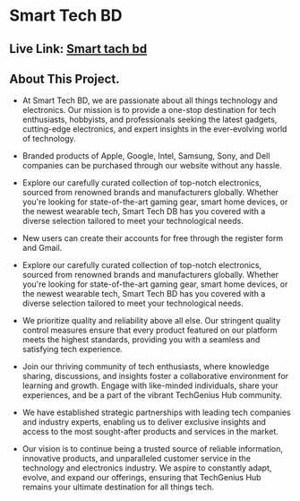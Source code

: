 # Smart Tech BD

## Live Link: [Smart tach bd](https://smart-tech-bd.web.app)

## About This Project.

- At Smart Tech BD, we are passionate about all things technology and electronics. Our mission is to provide a one-stop destination for tech enthusiasts, hobbyists, and professionals seeking the latest gadgets, cutting-edge electronics, and expert insights in the ever-evolving world of technology.

- Branded products of Apple, Google, Intel, Samsung, Sony, and Dell companies can be purchased through our website without any hassle.

- Explore our carefully curated collection of top-notch electronics, sourced from renowned brands and manufacturers globally. Whether you're looking for state-of-the-art gaming gear, smart home devices, or the newest wearable tech, Smart Tech DB has you covered with a diverse selection tailored to meet your technological needs.

- New users can create their accounts for free through the register form and Gmail.

- Explore our carefully curated collection of top-notch electronics, sourced from renowned brands and manufacturers globally. Whether you're looking for state-of-the-art gaming gear, smart home devices, or the newest wearable tech, Smart Tech BD has you covered with a diverse selection tailored to meet your technological needs.

- We prioritize quality and reliability above all else. Our stringent quality control measures ensure that every product featured on our platform meets the highest standards, providing you with a seamless and satisfying tech experience.

- Join our thriving community of tech enthusiasts, where knowledge sharing, discussions, and insights foster a collaborative environment for learning and growth. Engage with like-minded individuals, share your experiences, and be a part of the vibrant TechGenius Hub community.

- We have established strategic partnerships with leading tech companies and industry experts, enabling us to deliver exclusive insights and access to the most sought-after products and services in the market.

- Our vision is to continue being a trusted source of reliable information, innovative products, and unparalleled customer service in the technology and electronics industry. We aspire to constantly adapt, evolve, and expand our offerings, ensuring that TechGenius Hub remains your ultimate destination for all things tech.
